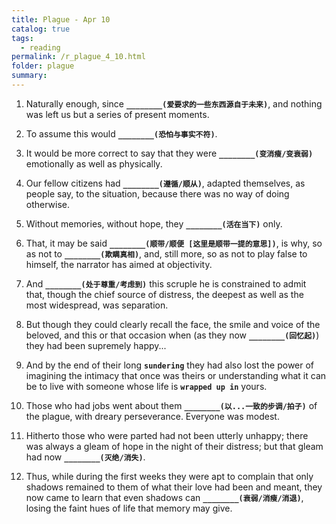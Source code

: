 ```yaml
---
title: Plague - Apr 10
catalog: true
tags: 
  - reading
permalink: /r_plague_4_10.html
folder: plague
summary: 
---
```



1.  Naturally enough, since <b data-toggle="tooltip" data-original-title="{{site.data.answers.plag_d_59_a1}}">`________(爱要求的一些东西源自于未来)`</b>, and nothing was left us but a series of present moments.

2.  To assume this would <b data-toggle="tooltip" data-original-title="{{site.data.answers.plag_d_59_b1}}">`________(恐怕与事实不符)`</b>.

3.  It would be more correct to say that they were <b data-toggle="tooltip" data-original-title="{{site.data.answers.plag_d_59_c1}}">`________(变消瘦/变衰弱)`</b> emotionally as well as physically.

4.  Our fellow citizens had <b data-toggle="tooltip" data-original-title="{{site.data.answers.plag_d_59_d1}}">`________(遵循/顺从)`</b>, adapted themselves, as people say, to the situation, because there was no way of doing otherwise.

5.  Without memories, without hope, they <b data-toggle="tooltip" data-original-title="{{site.data.answers.plag_d_59_e1}}">`________(活在当下)`</b> only.

6.  That, it may be said <b data-toggle="tooltip" data-original-title="{{site.data.answers.plag_d_59_f1}}">`________(顺带/顺便 [这里是顺带一提的意思])`</b>, is why, so as not to <b data-toggle="tooltip" data-original-title="{{site.data.answers.plag_d_59_f2}}">`________(欺瞒真相)`</b>, and, still more, so as not to play false to himself, the narrator has aimed at objectivity.

7.  And <b data-toggle="tooltip" data-original-title="{{site.data.answers.plag_d_59_g1}}">`________(处于尊重/考虑到)`</b> this scruple he is constrained to admit that, though the chief source of distress, the deepest as well as the most widespread, was separation.

8.  But though they could clearly recall the face, the smile and voice of the beloved, and this or that occasion when (as they now <b data-toggle="tooltip" data-original-title="{{site.data.answers.plag_d_59_h1}}">`________(回忆起)`</b>) they had been supremely happy...

9.  And by the end of their long <b data-toggle="tooltip" data-original-title="{{site.data.glossary.sundering}}">`sundering`</b> they had also lost the power of imagining the intimacy that once was theirs or understanding what it can be to live with someone whose life is <b data-toggle="tooltip" data-original-title="{{site.data.glossary.wrapped-up-in}}">`wrapped up in`</b> yours.

10.  Those who had jobs went about them <b data-toggle="tooltip" data-original-title="{{site.data.answers.plag_d_59_j1}}">`________(以...一致的步调/拍子)`</b> of the plague, with dreary perseverance. Everyone was modest.

11.  Hitherto those who were parted had not been utterly unhappy; there was always a gleam of hope in the night of their distress; but that gleam had now <b data-toggle="tooltip" data-original-title="{{site.data.answers.plag_d_59_k1}}">`________(灭绝/消失)`</b>.

12.  Thus, while during the first weeks they were apt to complain that only shadows remained to them of what their love had been and meant, they now came to learn that even shadows can <b data-toggle="tooltip" data-original-title="{{site.data.answers.plag_d_59_l1}}">`________(衰弱/消瘦/消退)`</b>, losing the faint hues of life that memory may give.